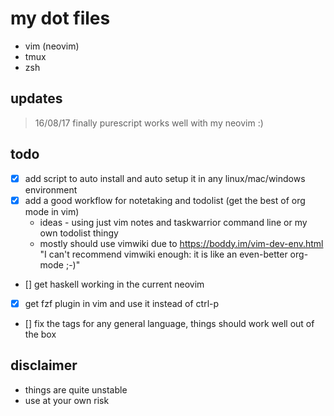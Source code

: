 # my dot files
 - vim (neovim)
 - tmux
 - zsh

## updates
 > 16/08/17 finally purescript works well with my neovim :)

## todo
 - [x] add script to auto install and auto setup it in any linux/mac/windows environment
 - [x] add a good workflow for notetaking and todolist (get the best of org mode in vim)
    - ideas - using just vim notes and taskwarrior command line or my own todolist thingy
    - mostly should use vimwiki due to https://boddy.im/vim-dev-env.html "I can't recommend vimwiki enough: it is like an even-better org-mode ;-)"
 - [] get haskell working in the current neovim
 - [x] get fzf plugin in vim and  use it instead of ctrl-p
 - [] fix the tags for any general language, things should work well out of the box

## disclaimer
 - things are quite unstable
 - use at your own risk
